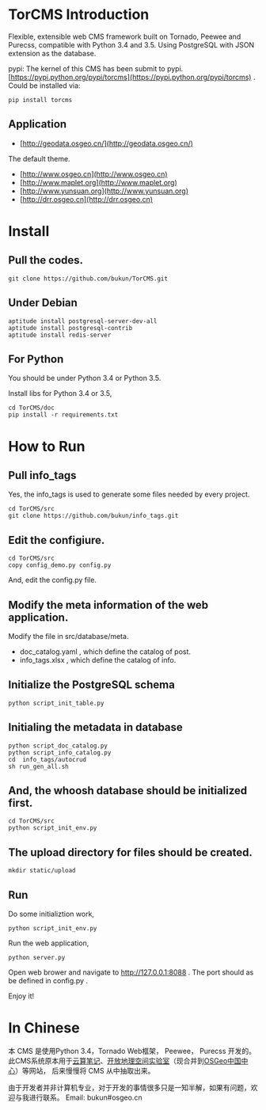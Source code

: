 # TorCMS Introduction
Flexible, extensible web CMS framework built on Tornado, Peewee and Purecss, compatible with Python 3.4 and 3.5.
Using PostgreSQL with JSON extension as the database.


pypi:  The kernel of this CMS has been submit to pypi.
[https://pypi.python.org/pypi/torcms](https://pypi.python.org/pypi/torcms) . Could be installed via:

    pip install torcms



## Application

* [http://geodata.osgeo.cn/](http://geodata.osgeo.cn/)

The default theme. 


* [http://www.osgeo.cn](http://www.osgeo.cn)
* [http://www.maplet.org](http://www.maplet.org)
* [http://www.yunsuan.org](http://www.yunsuan.org)
* [http://drr.osgeo.cn](http://drr.osgeo.cn)



# Install

## Pull the codes.

    git clone https://github.com/bukun/TorCMS.git



## Under Debian

    aptitude install postgresql-server-dev-all
    aptitude install postgresql-contrib
    aptitude install redis-server

## For Python

You should be under Python 3.4 or Python 3.5.

Install libs for Python 3.4 or 3.5,

    cd TorCMS/doc
    pip install -r requirements.txt    

# How to Run

## Pull info_tags

Yes,  the info_tags is used to generate some files needed by every project.

    cd TorCMS/src
    git clone https://github.com/bukun/info_tags.git

## Edit the configiure.

    cd TorCMS/src
    copy config_demo.py config.py   

And, edit the config.py file.

## Modify the meta information of the web application.

Modify the file in src/database/meta.

* doc_catalog.yaml , which define the catalog of post.
* info_tags.xlsx , which define the catalog of info.

## Initialize the PostgreSQL schema

    python script_init_table.py

## Initialing the metadata in database

    python script_doc_catalog.py
    python script_info_catalog.py
    cd  info_tags/autocrud
    sh run_gen_all.sh

## And, the whoosh database should be initialized first.

    cd TorCMS/src 
    python script_init_env.py

## The upload directory for files should be created.

    mkdir static/upload

## Run

Do some initializtion work,

    python script_init_env.py

Run the web application,

    python server.py

Open web brower and navigate to http://127.0.0.1:8088 .  The port should as be defined in config.py .

Enjoy it!

# In Chinese

本 CMS 是使用Python 3.4，Tornado Web框架， Peewee， Purecss 开发的。
此CMS系统原本用于[云算笔记](http://www.yunsuan.org)、[开放地理空间实验室](http://lab.osgeo.cn)（现合并到[OSGeo中国中心](http://www.osgeo.cn)）等网站，
后来慢慢将 CMS 从中抽取出来。

由于开发者并非计算机专业，对于开发的事情很多只是一知半解，如果有问题，欢迎与我进行联系。 Email: bukun#osgeo.cn

